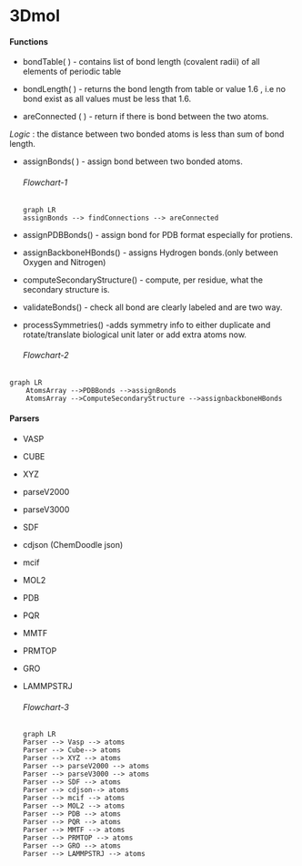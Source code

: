 # 3Dmol



#### Functions

* bondTable( ) - contains list of bond length (covalent radii) of all elements of periodic table 

* bondLength( ) - returns the  bond length from table or value 1.6 , i.e  no bond exist as all values     must be less that 1.6.

*  areConnected ( ) - return if there is bond between the two atoms. 

  *Logic* : the distance between two  bonded atoms is less than sum of bond length.

* assignBonds( ) - assign bond between two bonded atoms.

  ###### Flowchart-1

  

  ```mermaid
  graph LR
  assignBonds --> findConnections --> areConnected
  ```

  

* assignPDBBonds() - assign bond for PDB format especially for protiens.

* assignBackboneHBonds() - assigns Hydrogen bonds.(only between Oxygen and Nitrogen)

* computeSecondaryStructure() - compute, per residue, what the secondary structure is.

* validateBonds() - check all bond are clearly labeled and are two way.

* processSymmetries() -adds symmetry info to either duplicate and rotate/translate biological unit later or add extra atoms now.

  ###### Flowchart-2

```mermaid
graph LR
	AtomsArray -->PDBBonds -->assignBonds
	AtomsArray -->ComputeSecondaryStructure -->assignbackboneHBonds
```

#### Parsers

* VASP

* CUBE

* XYZ

* parseV2000

* parseV3000

* SDF

* cdjson (ChemDoodle json)

* mcif

* MOL2

* PDB

* PQR

* MMTF

* PRMTOP

* GRO

* LAMMPSTRJ

  ###### Flowchart-3

  ```mermaid
  graph LR
  Parser --> Vasp --> atoms
  Parser --> Cube--> atoms
  Parser --> XYZ --> atoms
  Parser --> parseV2000 --> atoms
  Parser --> parseV3000 --> atoms
  Parser --> SDF --> atoms
  Parser --> cdjson--> atoms
  Parser --> mcif --> atoms
  Parser --> MOL2 --> atoms
  Parser --> PDB --> atoms
  Parser --> PQR --> atoms
  Parser --> MMTF --> atoms
  Parser --> PRMTOP --> atoms
  Parser --> GRO --> atoms
  Parser --> LAMMPSTRJ --> atoms
  
  ```

  





























